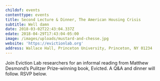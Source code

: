 ```yaml
---
childof: events
contenttype: events
title: Second Lecture & Dinner, The American Housing Crisis
subtitle: Well damn
date: 2018-03-02T22:43:04.337Z
edate: 2018-04-29T17:43:04-05:00
image: /images/uploads/mustard-and-chesse.jpg
website: 'https://evictionlab.org'
address: Wallace Hall, Princeton University, Princeton, NY 01234
---
```

Join Eviction Lab researchers for an informal reading from Matthew Desmond’s Pulitzer Prize-winning book, Evicted. A Q&A and dinner will follow. RSVP below.